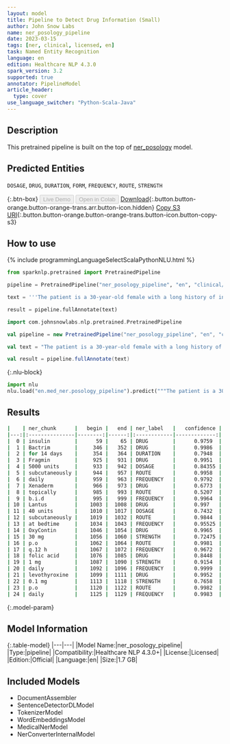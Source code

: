 ```yaml
---
layout: model
title: Pipeline to Detect Drug Information (Small)
author: John Snow Labs
name: ner_posology_pipeline
date: 2023-03-15
tags: [ner, clinical, licensed, en]
task: Named Entity Recognition
language: en
edition: Healthcare NLP 4.3.0
spark_version: 3.2
supported: true
annotator: PipelineModel
article_header:
  type: cover
use_language_switcher: "Python-Scala-Java"
---
```


## Description

This pretrained pipeline is built on the top of [ner_posology](https://nlp.johnsnowlabs.com/2021/03/31/ner_posology_en.html) model.

## Predicted Entities

`DOSAGE`, `DRUG`, `DURATION`, `FORM`, `FREQUENCY`, `ROUTE`, `STRENGTH`


{:.btn-box}
<button class="button button-orange" disabled>Live Demo</button>
<button class="button button-orange" disabled>Open in Colab</button>
[Download](https://s3.amazonaws.com/auxdata.johnsnowlabs.com/clinical/models/ner_posology_pipeline_en_4.3.0_3.2_1678870040871.zip){:.button.button-orange.button-orange-trans.arr.button-icon.hidden}
[Copy S3 URI](s3://auxdata.johnsnowlabs.com/clinical/models/ner_posology_pipeline_en_4.3.0_3.2_1678870040871.zip){:.button.button-orange.button-orange-trans.button-icon.button-copy-s3}

## How to use



<div class="tabs-box" markdown="1">
{% include programmingLanguageSelectScalaPythonNLU.html %}

```python
from sparknlp.pretrained import PretrainedPipeline

pipeline = PretrainedPipeline("ner_posology_pipeline", "en", "clinical/models")

text = '''The patient is a 30-year-old female with a long history of insulin dependent diabetes, type 2; coronary artery disease; chronic renal insufficiency; peripheral vascular disease, also secondary to diabetes; who was originally admitted to an outside hospital for what appeared to be acute paraplegia, lower extremities. She did receive a course of Bactrim for 14 days for UTI. Evidently, at some point in time, the patient was noted to develop a pressure-type wound on the sole of her left foot and left great toe. She was also noted to have a large sacral wound; this is in a similar location with her previous laminectomy, and this continues to receive daily care. The patient was transferred secondary to inability to participate in full physical and occupational therapy and continue medical management of her diabetes, the sacral decubitus, left foot pressure wound, and associated complications of diabetes. She is given Fragmin 5000 units subcutaneously daily, Xenaderm to wounds topically b.i.d., Lantus 40 units subcutaneously at bedtime, OxyContin 30 mg p.o. q.12 h., folic acid 1 mg daily, levothyroxine 0.1 mg p.o. daily, Prevacid 30 mg daily, Avandia 4 mg daily, Norvasc 10 mg daily, Lexapro 20 mg daily, aspirin 81 mg daily, Senna 2 tablets p.o. q.a.m., Neurontin 400 mg p.o. t.i.d., Percocet 5/325 mg 2 tablets q.4 h. p.r.n., magnesium citrate 1 bottle p.o. p.r.n., sliding scale coverage insulin, Wellbutrin 100 mg p.o. daily, and Bactrim DS b.i.d.'''

result = pipeline.fullAnnotate(text)
```
```scala
import com.johnsnowlabs.nlp.pretrained.PretrainedPipeline

val pipeline = new PretrainedPipeline("ner_posology_pipeline", "en", "clinical/models")

val text = "The patient is a 30-year-old female with a long history of insulin dependent diabetes, type 2; coronary artery disease; chronic renal insufficiency; peripheral vascular disease, also secondary to diabetes; who was originally admitted to an outside hospital for what appeared to be acute paraplegia, lower extremities. She did receive a course of Bactrim for 14 days for UTI. Evidently, at some point in time, the patient was noted to develop a pressure-type wound on the sole of her left foot and left great toe. She was also noted to have a large sacral wound; this is in a similar location with her previous laminectomy, and this continues to receive daily care. The patient was transferred secondary to inability to participate in full physical and occupational therapy and continue medical management of her diabetes, the sacral decubitus, left foot pressure wound, and associated complications of diabetes. She is given Fragmin 5000 units subcutaneously daily, Xenaderm to wounds topically b.i.d., Lantus 40 units subcutaneously at bedtime, OxyContin 30 mg p.o. q.12 h., folic acid 1 mg daily, levothyroxine 0.1 mg p.o. daily, Prevacid 30 mg daily, Avandia 4 mg daily, Norvasc 10 mg daily, Lexapro 20 mg daily, aspirin 81 mg daily, Senna 2 tablets p.o. q.a.m., Neurontin 400 mg p.o. t.i.d., Percocet 5/325 mg 2 tablets q.4 h. p.r.n., magnesium citrate 1 bottle p.o. p.r.n., sliding scale coverage insulin, Wellbutrin 100 mg p.o. daily, and Bactrim DS b.i.d."

val result = pipeline.fullAnnotate(text)
```


{:.nlu-block}
```python
import nlu
nlu.load("en.med_ner.posology_pipeline").predict("""The patient is a 30-year-old female with a long history of insulin dependent diabetes, type 2; coronary artery disease; chronic renal insufficiency; peripheral vascular disease, also secondary to diabetes; who was originally admitted to an outside hospital for what appeared to be acute paraplegia, lower extremities. She did receive a course of Bactrim for 14 days for UTI. Evidently, at some point in time, the patient was noted to develop a pressure-type wound on the sole of her left foot and left great toe. She was also noted to have a large sacral wound; this is in a similar location with her previous laminectomy, and this continues to receive daily care. The patient was transferred secondary to inability to participate in full physical and occupational therapy and continue medical management of her diabetes, the sacral decubitus, left foot pressure wound, and associated complications of diabetes. She is given Fragmin 5000 units subcutaneously daily, Xenaderm to wounds topically b.i.d., Lantus 40 units subcutaneously at bedtime, OxyContin 30 mg p.o. q.12 h., folic acid 1 mg daily, levothyroxine 0.1 mg p.o. daily, Prevacid 30 mg daily, Avandia 4 mg daily, Norvasc 10 mg daily, Lexapro 20 mg daily, aspirin 81 mg daily, Senna 2 tablets p.o. q.a.m., Neurontin 400 mg p.o. t.i.d., Percocet 5/325 mg 2 tablets q.4 h. p.r.n., magnesium citrate 1 bottle p.o. p.r.n., sliding scale coverage insulin, Wellbutrin 100 mg p.o. daily, and Bactrim DS b.i.d.""")
```

</div>

## Results

```bash
|    | ner_chunk      |   begin |   end | ner_label   |   confidence |
|---:|:---------------|--------:|------:|:------------|-------------:|
|  0 | insulin        |      59 |    65 | DRUG        |      0.9759  |
|  1 | Bactrim        |     346 |   352 | DRUG        |      0.9986  |
|  2 | for 14 days    |     354 |   364 | DURATION    |      0.7948  |
|  3 | Fragmin        |     925 |   931 | DRUG        |      0.9951  |
|  4 | 5000 units     |     933 |   942 | DOSAGE      |      0.84355 |
|  5 | subcutaneously |     944 |   957 | ROUTE       |      0.9958  |
|  6 | daily          |     959 |   963 | FREQUENCY   |      0.9792  |
|  7 | Xenaderm       |     966 |   973 | DRUG        |      0.6773  |
|  8 | topically      |     985 |   993 | ROUTE       |      0.5207  |
|  9 | b.i.d          |     995 |   999 | FREQUENCY   |      0.9964  |
| 10 | Lantus         |    1003 |  1008 | DRUG        |      0.997   |
| 11 | 40 units       |    1010 |  1017 | DOSAGE      |      0.7432  |
| 12 | subcutaneously |    1019 |  1032 | ROUTE       |      0.9844  |
| 13 | at bedtime     |    1034 |  1043 | FREQUENCY   |      0.95525 |
| 14 | OxyContin      |    1046 |  1054 | DRUG        |      0.9965  |
| 15 | 30 mg          |    1056 |  1060 | STRENGTH    |      0.72475 |
| 16 | p.o            |    1062 |  1064 | ROUTE       |      0.9981  |
| 17 | q.12 h         |    1067 |  1072 | FREQUENCY   |      0.9672  |
| 18 | folic acid     |    1076 |  1085 | DRUG        |      0.8448  |
| 19 | 1 mg           |    1087 |  1090 | STRENGTH    |      0.9154  |
| 20 | daily          |    1092 |  1096 | FREQUENCY   |      0.9999  |
| 21 | levothyroxine  |    1099 |  1111 | DRUG        |      0.9952  |
| 22 | 0.1 mg         |    1113 |  1118 | STRENGTH    |      0.7658  |
| 23 | p.o            |    1120 |  1122 | ROUTE       |      0.9982  |
| 24 | daily          |    1125 |  1129 | FREQUENCY   |      0.9983  |
```

{:.model-param}
## Model Information

{:.table-model}
|---|---|
|Model Name:|ner_posology_pipeline|
|Type:|pipeline|
|Compatibility:|Healthcare NLP 4.3.0+|
|License:|Licensed|
|Edition:|Official|
|Language:|en|
|Size:|1.7 GB|

## Included Models

- DocumentAssembler
- SentenceDetectorDLModel
- TokenizerModel
- WordEmbeddingsModel
- MedicalNerModel
- NerConverterInternalModel